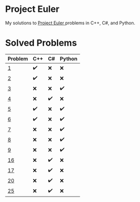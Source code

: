 # Project Euler
My solutions to [Project Euler ](https://projecteuler.net/) problems in C++, C#, and Python.

# Solved Problems
|Problem|C++|C#|Python|
|-------|---|--|------|
|[1](https://projecteuler.net/problem=1)|:heavy_check_mark:|:x:|:x:|
|[2](https://projecteuler.net/problem=2)|:heavy_check_mark:|:x:|:x:|
|[3](https://projecteuler.net/problem=3)|:x:|:x:|:heavy_check_mark:|
|[4](https://projecteuler.net/problem=4)|:x:|:heavy_check_mark:|:x:|
|[5](https://projecteuler.net/problem=5)|:heavy_check_mark:|:x:|:heavy_check_mark:|
|[6](https://projecteuler.net/problem=6)|:heavy_check_mark:|:x:|:heavy_check_mark:|
|[7](https://projecteuler.net/problem=7)|:x:|:x:|:heavy_check_mark:|
|[8](https://projecteuler.net/problem=8)|:x:|:x:|:heavy_check_mark:|
|[9](https://projecteuler.net/problem=9)|:x:|:x:|:heavy_check_mark:|
|[16](https://projecteuler.net/problem=16)|:x:|:heavy_check_mark:|:x:|
|[17](https://projecteuler.net/problem=17)|:x:|:heavy_check_mark:|:x:|
|[20](https://projecteuler.net/problem=20)|:x:|:heavy_check_mark:|:x:|
|[25](https://projecteuler.net/problem=25)|:x:|:heavy_check_mark:|:x:|
